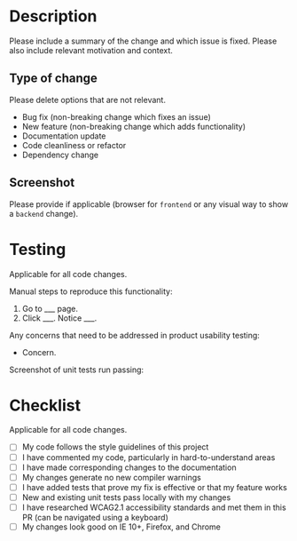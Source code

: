 # Description

Please include a summary of the change and which issue is fixed. Please also include relevant motivation and context.

## Type of change

Please delete options that are not relevant.

- Bug fix (non-breaking change which fixes an issue)
- New feature (non-breaking change which adds functionality)
- Documentation update
- Code cleanliness or refactor
- Dependency change

## Screenshot

Please provide if applicable (browser for `frontend` or any visual way to show a `backend` change).

# Testing

Applicable for all code changes.

Manual steps to reproduce this functionality:

1.  Go to \_\_\_ page.
2.  Click \_\_\_. Notice \_\_\_.

Any concerns that need to be addressed in product usability testing:

- Concern.

Screenshot of unit tests run passing:

# Checklist

Applicable for all code changes.

- [ ] My code follows the style guidelines of this project
- [ ] I have commented my code, particularly in hard-to-understand areas
- [ ] I have made corresponding changes to the documentation
- [ ] My changes generate no new compiler warnings
- [ ] I have added tests that prove my fix is effective or that my feature works
- [ ] New and existing unit tests pass locally with my changes
- [ ] I have researched WCAG2.1 accessibility standards and met them in this PR (can be navigated using a keyboard)
- [ ] My changes look good on IE 10+, Firefox, and Chrome
